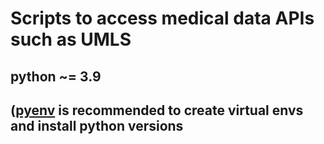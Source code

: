 # Scripts to access medical data APIs such as UMLS

## python ~= 3.9
## ([pyenv](https://github.com/pyenv/pyenv) is recommended to create virtual envs and install python versions
